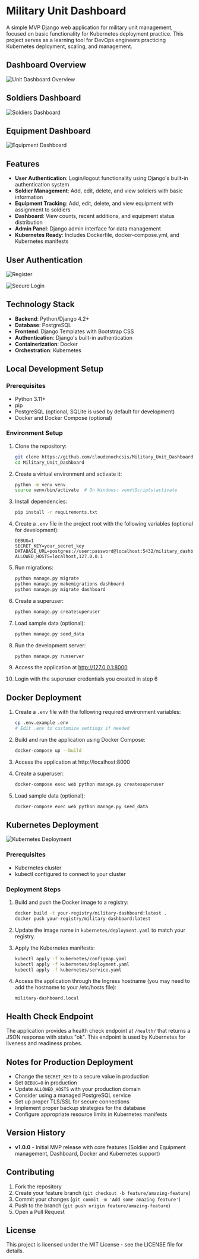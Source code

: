 # Military Unit Dashboard

A simple MVP Django web application for military unit management, focused on basic functionality for Kubernetes deployment practice. This project serves as a learning tool for DevOps engineers practicing Kubernetes deployment, scaling, and management.

## Dashboard Overview

![Unit Dashboard Overview](images/Unit_dashboard_overview.png)

## Soldiers Dashboard

![Soldiers Dashboard](images/Soldiers.png)

## Equipment Dashboard

![Equipment Dashboard](images/Equipments.png)

## Features

- **User Authentication**: Login/logout functionality using Django's built-in authentication system
- **Soldier Management**: Add, edit, delete, and view soldiers with basic information
- **Equipment Tracking**: Add, edit, delete, and view equipment with assignment to soldiers
- **Dashboard**: View counts, recent additions, and equipment status distribution
- **Admin Panel**: Django admin interface for data management
- **Kubernetes Ready**: Includes Dockerfile, docker-compose.yml, and Kubernetes manifests

## User Authentication

![Register](images/Register.png)

![Secure Login](images/secure_login.png)

## Technology Stack

- **Backend**: Python/Django 4.2+
- **Database**: PostgreSQL
- **Frontend**: Django Templates with Bootstrap CSS
- **Authentication**: Django's built-in authentication
- **Containerization**: Docker
- **Orchestration**: Kubernetes

## Local Development Setup

### Prerequisites

- Python 3.11+
- pip
- PostgreSQL (optional, SQLite is used by default for development)
- Docker and Docker Compose (optional)

### Environment Setup

1. Clone the repository:
   ```bash
   git clone https://github.com/cloudenochcsis/Military_Unit_Dashboard.git
   cd Military_Unit_Dashboard
   ```

2. Create a virtual environment and activate it:
   ```bash
   python -m venv venv
   source venv/bin/activate  # On Windows: venv\Scripts\activate
   ```

3. Install dependencies:
   ```bash
   pip install -r requirements.txt
   ```

4. Create a `.env` file in the project root with the following variables (optional for development):
   ```
   DEBUG=1
   SECRET_KEY=your_secret_key
   DATABASE_URL=postgres://user:password@localhost:5432/military_dashboard
   ALLOWED_HOSTS=localhost,127.0.0.1
   ```

5. Run migrations:
   ```bash
   python manage.py migrate
   python manage.py makemigrations dashboard
   python manage.py migrate dashboard
   ```

6. Create a superuser:
   ```bash
   python manage.py createsuperuser
   ```

7. Load sample data (optional):
   ```bash
   python manage.py seed_data
   ```

8. Run the development server:
   ```bash
   python manage.py runserver
   ```

9. Access the application at http://127.0.0.1:8000

10. Login with the superuser credentials you created in step 6

## Docker Deployment

1. Create a `.env` file with the following required environment variables:
   ```bash
   cp .env.example .env
   # Edit .env to customize settings if needed
   ```

2. Build and run the application using Docker Compose:
   ```bash
   docker-compose up --build
   ```

3. Access the application at http://localhost:8000

4. Create a superuser:
   ```bash
   docker-compose exec web python manage.py createsuperuser
   ```

5. Load sample data (optional):
   ```bash
   docker-compose exec web python manage.py seed_data
   ```

## Kubernetes Deployment

![Kubernetes Deployment](images/kubernetes-deployment.png)

### Prerequisites

- Kubernetes cluster
- kubectl configured to connect to your cluster

### Deployment Steps

1. Build and push the Docker image to a registry:
   ```bash
   docker build -t your-registry/military-dashboard:latest .
   docker push your-registry/military-dashboard:latest
   ```

2. Update the image name in `kubernetes/deployment.yaml` to match your registry.

3. Apply the Kubernetes manifests:
   ```bash
   kubectl apply -f kubernetes/configmap.yaml
   kubectl apply -f kubernetes/deployment.yaml
   kubectl apply -f kubernetes/service.yaml
   ```

4. Access the application through the Ingress hostname (you may need to add the hostname to your /etc/hosts file):
   ```
   military-dashboard.local
   ```

## Health Check Endpoint

The application provides a health check endpoint at `/health/` that returns a JSON response with status "ok". This endpoint is used by Kubernetes for liveness and readiness probes.



## Notes for Production Deployment

- Change the `SECRET_KEY` to a secure value in production
- Set `DEBUG=0` in production
- Update `ALLOWED_HOSTS` with your production domain
- Consider using a managed PostgreSQL service
- Set up proper TLS/SSL for secure connections
- Implement proper backup strategies for the database
- Configure appropriate resource limits in Kubernetes manifests

## Version History

- **v1.0.0** - Initial MVP release with core features (Soldier and Equipment management, Dashboard, Docker and Kubernetes support)

## Contributing

1. Fork the repository
2. Create your feature branch (`git checkout -b feature/amazing-feature`)
3. Commit your changes (`git commit -m 'Add some amazing feature'`)
4. Push to the branch (`git push origin feature/amazing-feature`)
5. Open a Pull Request

## License

This project is licensed under the MIT License - see the LICENSE file for details.
